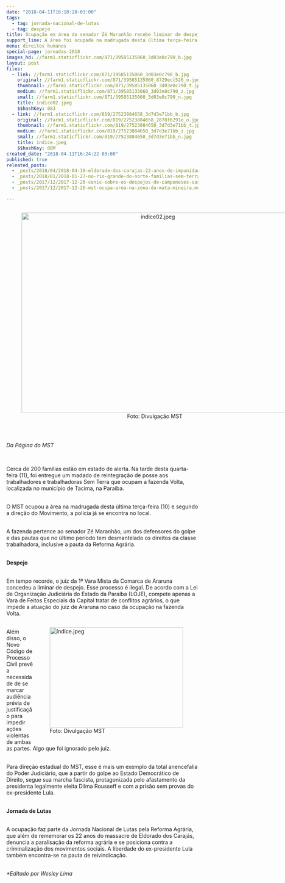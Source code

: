 ```yaml
---
date: "2018-04-11T16:18:28-03:00"
tags:
  - tag: jornada-nacional-de-lutas
  - tag: despejo
title: Ocupação em área do senador Zé Maranhão recebe liminar de despejo em tempo recorde
support_line: A área foi ocupada na madrugada desta última terça-feira (10) e a polícia já se encontra no local
menu: direitos humanos
special-page: jornadas-2018
images_hd: //farm1.staticflickr.com/871/39585135060_3d03e0c790_b.jpg
layout: post
files:
  - link: //farm1.staticflickr.com/871/39585135060_3d03e0c790_b.jpg
    original: //farm1.staticflickr.com/871/39585135060_8729ecc526_o.jpg
    thumbnail: //farm1.staticflickr.com/871/39585135060_3d03e0c790_t.jpg
    medium: //farm1.staticflickr.com/871/39585135060_3d03e0c790_z.jpg
    small: //farm1.staticflickr.com/871/39585135060_3d03e0c790_n.jpg
    title: índice02.jpeg
    $$hashKey: 08J
  - link: //farm1.staticflickr.com/819/27523884658_3d7d3e71bb_b.jpg
    original: //farm1.staticflickr.com/819/27523884658_2878f6291e_o.jpg
    thumbnail: //farm1.staticflickr.com/819/27523884658_3d7d3e71bb_t.jpg
    medium: //farm1.staticflickr.com/819/27523884658_3d7d3e71bb_z.jpg
    small: //farm1.staticflickr.com/819/27523884658_3d7d3e71bb_n.jpg
    title: índice.jpeg
    $$hashKey: 08M
created_date: "2018-04-11T16:24:22-03:00"
published: true
releated_posts:
  - _posts/2018/04/2018-04-10-eldorado-dos-carajas-22-anos-de-impunidade.md
  - _posts/2018/01/2018-01-27-no-rio-grande-do-norte-familias-sem-terra-sofrem-despejo.md
  - _posts/2017/12/2017-12-26-conic-sobre-os-despejos-de-camponeses-sas-no-parana-e-outros-estados.md
  - _posts/2017/12/2017-12-26-mst-ocupa-area-na-zona-da-mata-mineira.md

---
```

<div style="text-align:center">
<figure class="image" style="display:inline-block"><img alt="índice02.jpeg" height="525" src="//farm1.staticflickr.com/871/39585135060_3d03e0c790_b.jpg" width="700" />
<figcaption>Foto: Divulga&ccedil;&atilde;o MST</figcaption>
</figure>
</div>

<p>&nbsp;</p>

<p><em>Da P&aacute;gina do MST</em></p>

<p>&nbsp;</p>

<p>Cerca de 200 fam&iacute;lias est&atilde;o em estado de alerta. Na tarde desta quarta-feira (11), foi entregue um madado de reintegra&ccedil;&atilde;o de posse aos trabalhadores e trabalhadoras Sem Terra que ocupam a fazenda Volta, localizada no munic&iacute;pio de Tacima, na Para&iacute;ba.</p>

<p><br />
O MST ocupou a &aacute;rea na madrugada desta &uacute;ltima ter&ccedil;a-feira (10) e segundo a dire&ccedil;&atilde;o do Movimento, a pol&iacute;cia j&aacute; se encontra no local.</p>

<p><br />
A fazenda pertence ao senador Z&eacute; Maranh&atilde;o, um dos defensores do golpe e das pautas que no &uacute;ltimo per&iacute;odo tem desmantelado os direitos da classe trabalhadora, inclusive a pauta da Reforma Agr&aacute;ria.</p>

<p><br />
<strong>Despejo</strong></p>

<p><br />
Em tempo recorde, o ju&iacute;z da 1&ordf; Vara Mista da Comarca de Araruna concedeu a liminar de despejo. Esse processo &eacute; ilegal. De acordo com a Lei de Organiza&ccedil;&atilde;o Judici&aacute;ria do Estado da Para&iacute;ba (LOJE), compete apenas a Vara de Feitos Especiais da Capital tratar de conflitos agr&aacute;rios, o que impede a atua&ccedil;&atilde;o do juiz de Araruna no caso da ocupa&ccedil;&atilde;o na fazenda Volta.</p>

<figure class="image" style="float:right"><img alt="índice.jpeg" height="263" src="//farm1.staticflickr.com/819/27523884658_3d7d3e71bb_b.jpg" width="350" />
<figcaption>Foto: Divulga&ccedil;&atilde;o MST</figcaption>
</figure>

<p><br />
Al&eacute;m disso, o Novo C&oacute;digo de Processo Civil prev&ecirc; a necessidade de se marcar audi&ecirc;ncia pr&eacute;via de justifica&ccedil;&atilde;o para impedir a&ccedil;&otilde;es violentas de ambas as partes. Algo que foi ignorado pelo ju&iacute;z.</p>

<p><br />
Para dire&ccedil;&atilde;o estadual do MST, esse &eacute; mais um exemplo da total anencefalia do Poder Judici&aacute;rio, que a partir do golpe ao Estado Democr&aacute;tico de Direito, segue sua marcha fascista, protagonizada pelo afastamento da presidenta legalmente eleita Dilma Rousseff e com a pris&atilde;o sem provas do ex-presidente Lula.</p>

<p><br />
<strong>Jornada de Lutas</strong></p>

<p><br />
A ocupa&ccedil;&atilde;o faz parte da Jornada Nacional de Lutas pela Reforma Agr&aacute;ria, que al&eacute;m de rememorar os 22 anos do massacre de Eldorado dos Caraj&aacute;s, denuncia a paralisa&ccedil;&atilde;o da reforma agr&aacute;ria e se posiciona contra a criminaliza&ccedil;&atilde;o dos movimentos sociais. A liberdade do ex-presidente Lula tamb&eacute;m encontra-se na pauta de reivindica&ccedil;&atilde;o.</p>

<p><br />
<em>*Editado por Wesley Lima</em></p>
